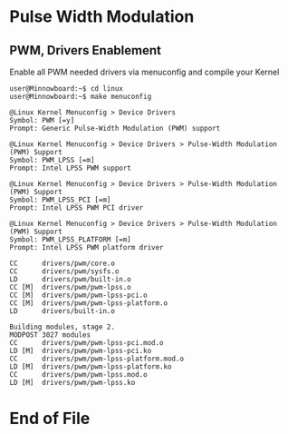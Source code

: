# Pulse Width Modulation

## PWM, Drivers Enablement

Enable all PWM needed drivers via menuconfig and compile your Kernel

    user@Minnowboard:~$ cd linux
    user@Minnowboard:~$ make menuconfig

    @Linux Kernel Menuconfig > Device Drivers
    Symbol: PWM [=y]
    Prompt: Generic Pulse-Width Modulation (PWM) support

    @Linux Kernel Menuconfig > Device Drivers > Pulse-Width Modulation (PWM) Support
    Symbol: PWM_LPSS [=m]
    Prompt: Intel LPSS PWM support

    @Linux Kernel Menuconfig > Device Drivers > Pulse-Width Modulation (PWM) Support
    Symbol: PWM_LPSS_PCI [=m]
    Prompt: Intel LPSS PWM PCI driver

    @Linux Kernel Menuconfig > Device Drivers > Pulse-Width Modulation (PWM) Support
    Symbol: PWM_LPSS_PLATFORM [=m]
    Prompt: Intel LPSS PWM platform driver

    CC      drivers/pwm/core.o
    CC      drivers/pwm/sysfs.o
    LD      drivers/pwm/built-in.o
    CC [M]  drivers/pwm/pwm-lpss.o
    CC [M]  drivers/pwm/pwm-lpss-pci.o
    CC [M]  drivers/pwm/pwm-lpss-platform.o
    LD      drivers/built-in.o

    Building modules, stage 2.
    MODPOST 3027 modules
    CC      drivers/pwm/pwm-lpss-pci.mod.o
    LD [M]  drivers/pwm/pwm-lpss-pci.ko
    CC      drivers/pwm/pwm-lpss-platform.mod.o
    LD [M]  drivers/pwm/pwm-lpss-platform.ko
    CC      drivers/pwm/pwm-lpss.mod.o
    LD [M]  drivers/pwm/pwm-lpss.ko

# End of File


